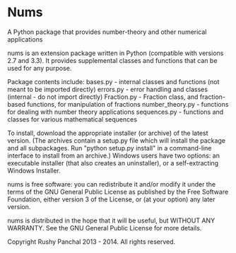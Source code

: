 Nums
=========================

A Python package that provides number-theory and other numerical applications

nums is an extension package written in Python (compatible with versions 2.7 and 3.3).
It provides supplemental classes and functions that can be used for any purpose.

Package contents include:
	bases.py - internal classes and functions (not meant to be imported directly)
	errors.py - error handling and classes (internal - do not import directly)
	Fraction.py - Fraction class, and fraction-based functions, for manipulation of fractions
	number_theory.py - functions for dealing with number theory applications
	sequences.py - functions and classes for various mathematical sequences

To install, download the appropriate installer (or archive) of the latest version.
(The archives contain a setup.py file which will install the package and all subpackages.
Run "python setup.py install" in a command-line interface to install from an archive.)
Windows users have two options: an executable installer (that also creates an uninstaller),
or a self-extracting Windows Installer.

nums is free software: you can redistribute it and/or modify
it under the terms of the GNU General Public License as published by
the Free Software Foundation, either version 3 of the License, or
(at your option) any later version.

nums is distributed in the hope that it will be useful,
but WITHOUT ANY WARRANTY. See the
GNU General Public License for more details.

Copyright Rushy Panchal 2013 - 2014. All rights reserved.
